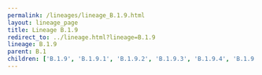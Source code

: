 ```yaml
---
permalink: /lineages/lineage_B.1.9.html
layout: lineage_page
title: Lineage B.1.9
redirect_to: ../lineage.html?lineage=B.1.9
lineage: B.1.9
parent: B.1
children: ['B.1.9', 'B.1.9.1', 'B.1.9.2', 'B.1.9.3', 'B.1.9.4', 'B.1.9.5', 'B.1.9.6']
---
```


